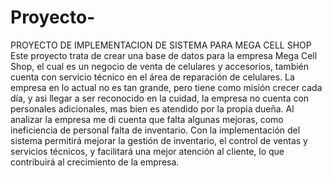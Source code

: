 # Proyecto-
PROYECTO DE IMPLEMENTACION DE SISTEMA PARA MEGA CELL SHOP
  Este proyecto trata de crear una base de datos para la empresa Mega Cell Shop, el cual es un negocio de venta de celulares y accesorios, también cuenta con servicio técnico en el área de reparación de celulares. 
La empresa en lo actual no es tan grande, pero tiene como misión crecer cada día, y asi llegar a ser reconocido en la cuidad, la empresa no cuenta con personales adicionales, mas bien es atendido por la propia dueña.
Al analizar la empresa me di cuenta que falta algunas mejoras, como ineficiencia de personal falta de inventario. Con la implementación del sistema permitirá mejorar la gestión de inventario, el control de ventas y servicios técnicos, y facilitará una mejor atención al cliente, lo que contribuirá al crecimiento de la empresa.
